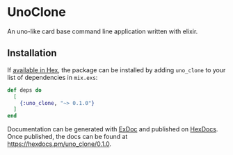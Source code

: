 # UnoClone

An uno-like card base command line application written with elixir.

## Installation

If [available in Hex](https://hex.pm/docs/publish), the package can be installed
by adding `uno_clone` to your list of dependencies in `mix.exs`:

```elixir
def deps do
  [
    {:uno_clone, "~> 0.1.0"}
  ]
end
```

Documentation can be generated with [ExDoc](https://github.com/elixir-lang/ex_doc)
and published on [HexDocs](https://hexdocs.pm). Once published, the docs can
be found at <https://hexdocs.pm/uno_clone/0.1.0>.
